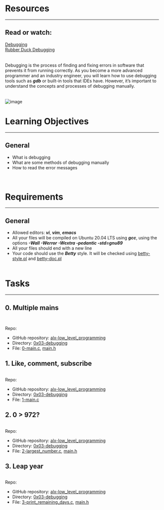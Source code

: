 # Resources
--------------------------------------------------------------------------
## Read or watch:
[Debugging](https://en.wikipedia.org/wiki/Debugging) <br />
[Rubber Duck Debugging](https://www.thoughtfulcode.com/rubber-duck-debugging-psychology/) <br /><br /><br />
Debugging is the process of finding and fixing errors in software that prevents it from running correctly. As you become a more advanced programmer and an industry engineer, you will learn how to use debugging tools such as ***gdb*** or built-in tools that IDEs have. However, it’s important to understand the concepts and processes of debugging manually.<br /><br /><br />
![image](https://user-images.githubusercontent.com/78828566/226887397-2958f64b-d04b-4aeb-a7d3-050c84d4578b.png) <br />



# Learning Objectives
--------------------------------------------------------------------------
## General
* What is debugging
* What are some methods of debugging manually
* How to read the error messages
<br />


# Requirements
--------------------------------------------------------------------------
## General
* Allowed editors: ***vi***, ***vim***, ***emacs***
* All your files will be compiled on Ubuntu 20.04 LTS using ***gcc***, using the options ***-Wall -Werror -Wextra -pedantic -std=gnu89***
* All your files should end with a new line
* Your code should use the ***Betty*** style. It will be checked using [betty-style.pl](https://github.com/holbertonschool/Betty/blob/master/betty-style.pl) and [betty-doc.pl](https://github.com/holbertonschool/Betty/blob/master/betty-doc.pl)
<br /><br />


# Tasks
--------------------------------------------------------------------------
## 0. Multiple mains

```bash
 
```
Repo:
- GitHub repository: [alx-low_level_programming](https://github.com/pie972/alx-low_level_programming)
- Directory: [0x03-debugging](https://github.com/pie972/alx-low_level_programming/tree/master/0x03-debugging)
- File: [0-main.c](https://github.com/pie972/alx-low_level_programming/blob/master/0x03-debugging/0-main.c), [main.h](https://github.com/pie972/alx-low_level_programming/blob/master/0x03-debugging/main.h)



## 1. Like, comment, subscribe

```bash

```
Repo:
- GitHub repository: [alx-low_level_programming](https://github.com/pie972/alx-low_level_programming)
- Directory: [0x03-debugging](https://github.com/pie972/alx-low_level_programming/tree/master/0x03-debugging)
- File: [1-main.c](https://github.com/pie972/alx-low_level_programming/blob/master/0x03-debugging/1-main.c)


## 2. 0 > 972?

```bash

```
Repo:
- GitHub repository: [alx-low_level_programming](https://github.com/pie972/alx-low_level_programming)
- Directory: [0x03-debugging](https://github.com/pie972/alx-low_level_programming/tree/master/0x03-debugging)
- File: [2-largest_number.c](https://github.com/pie972/alx-low_level_programming/blob/master/0x03-debugging/2-largest_number.c), [main.h](https://github.com/pie972/alx-low_level_programming/blob/master/0x03-debugging/main.h)


## 3. Leap year

```bash

```
Repo:
- GitHub repository: [alx-low_level_programming](https://github.com/pie972/alx-low_level_programming)
- Directory: [0x03-debugging](https://github.com/pie972/alx-low_level_programming/tree/master/0x03-debugging)
- File: [3-print_remaining_days.c](https://github.com/pie972/alx-low_level_programming/blob/master/0x03-debugging/3-print_remaining_days.c), [main.h](https://github.com/pie972/alx-low_level_programming/blob/master/0x03-debugging/main.h)
